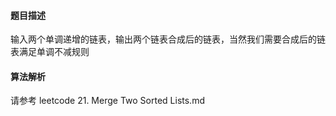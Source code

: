 #### 题目描述
输入两个单调递增的链表，输出两个链表合成后的链表，当然我们需要合成后的链表满足单调不减规则
#### 算法解析
请参考 leetcode 21. Merge Two Sorted Lists.md
